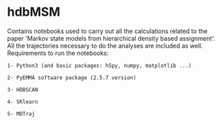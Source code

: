 # hdbMSM
Contains notebooks used to carry out all the calculations related to the paper 'Markov state models from hierarchical density based assignment'.
All the trajectories necessary to do the analyses are included as well.
Requirements to run the notebooks:

	1- Python3 (and basic packages: h5py, numpy, matplotlib ...)

	2- PyEMMA software package (2.5.7 version)

	3- HDBSCAN

	4- SKlearn

	5- MDTraj
